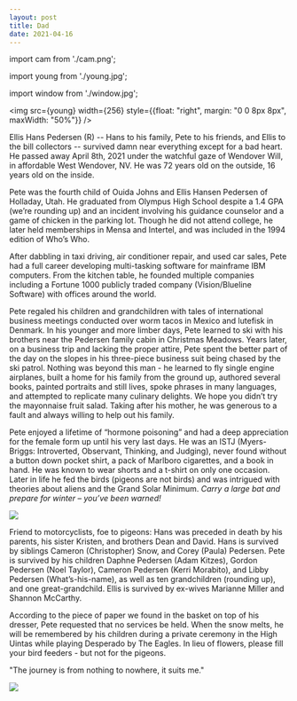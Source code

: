 ```yaml
---
layout: post
title: Dad
date: 2021-04-16
---
```


import cam from './cam.png';

import young from './young.jpg';

import window from './window.jpg';

<img src={young} width={256}
style={{float: "right", margin: "0 0 8px 8px", maxWidth: "50%"}} />

Ellis Hans Pedersen (R) -- Hans to his family, Pete to his friends, and Ellis to
the bill collectors -- survived damn near everything except for a bad heart. He
passed away April 8th, 2021 under the watchful gaze of Wendover Will, in
affordable West Wendover, NV. He was 72 years old on the outside, 16 years old
on the inside.

Pete was the fourth child of Ouida Johns and Ellis Hansen Pedersen of Holladay,
Utah. He graduated from Olympus High School despite a 1.4 GPA (we’re rounding
up) and an incident involving his guidance counselor and a game of chicken in
the parking lot. Though he did not attend college, he later held memberships in
Mensa and Intertel, and was included in the 1994 edition of Who’s Who.

After dabbling in taxi driving, air conditioner repair, and used car sales, Pete
had a full career developing multi-tasking software for mainframe IBM computers.
From the kitchen table, he founded multiple companies including a Fortune 1000
publicly traded company (Vision/Blueline Software) with offices around the
world.

Pete regaled his children and grandchildren with tales of international business
meetings conducted over worm tacos in Mexico and lutefisk in Denmark. In his
younger and more limber days, Pete learned to ski with his brothers near the
Pedersen family cabin in Christmas Meadows. Years later, on a business trip and
lacking the proper attire, Pete spent the better part of the day on the slopes
in his three-piece business suit being chased by the ski patrol. Nothing was
beyond this man - he learned to fly single engine airplanes, built a home for
his family from the ground up, authored several books, painted portraits and
still lives, spoke phrases in many languages, and attempted to replicate many
culinary delights. We hope you didn’t try the mayonnaise fruit salad. Taking
after his mother, he was generous to a fault and always willing to help out his
family.

Pete enjoyed a lifetime of “hormone poisoning” and had a deep appreciation for
the female form up until his very last days. He was an ISTJ (Myers-Briggs:
Introverted, Observant, Thinking, and Judging), never found without a button
down pocket shirt, a pack of Marlboro cigarettes, and a book in hand. He was
known to wear shorts and a t-shirt on only one occasion. Later in life he fed
the birds (pigeons are not birds) and was intrigued with theories about aliens
and the Grand Solar Minimum. _Carry a large bat and prepare for winter – you’ve
been warned!_

<img src={cam} />

Friend to motorcyclists, foe to pigeons: Hans was preceded in death by his
parents, his sister Kristen, and brothers Dean and David. Hans is survived by
siblings Cameron (Christopher) Snow, and Corey (Paula) Pedersen. Pete is
survived by his children Daphne Pedersen (Adam Kitzes), Gordon Pedersen (Noel
Taylor), Cameron Pedersen (Kerri Morabito), and Libby Pedersen
(What’s-his-name), as well as ten grandchildren (rounding up), and one
great-grandchild. Ellis is survived by ex-wives Marianne Miller and Shannon
McCarthy.

According to the piece of paper we found in the basket on top of his dresser,
Pete requested that no services be held. When the snow melts, he will be
remembered by his children during a private ceremony in the High Uintas while
playing Desperado by The Eagles. In lieu of flowers, please fill your bird
feeders - but not for the pigeons.

"The journey is from nothing to nowhere, it suits me."

<img src={window} />
